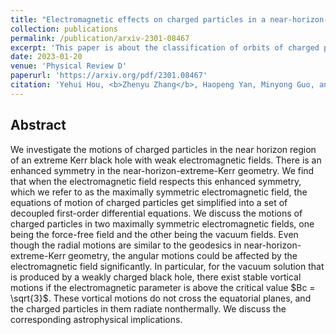 ```yaml
---
title: "Electromagnetic effects on charged particles in a near-horizon-extreme-Kerr geometry"
collection: publications
permalink: /publication/arxiv-2301-08467
excerpt: 'This paper is about the classification of orbits of charged particles in a symmetric electromagnetic field within the NHEK geometry.'
date: 2023-01-20
venue: 'Physical Review D'
paperurl: 'https://arxiv.org/pdf/2301.08467'
citation: 'Yehui Hou, <b>Zhenyu Zhang</b>, Haopeng Yan, Minyong Guo, and Bin Chen, <i>Phys. Rev. D</i>, 107 (2023) 12, 124014'
---
```


<head>
    <script src="https://cdn.mathjax.org/mathjax/latest/MathJax.js?config=TeX-AMS-MML_HTMLorMML" type="text/javascript"></script>
    <script type="text/x-mathjax-config">
        MathJax.Hub.Config({
            tex2jax: {
            skipTags: ['script', 'noscript', 'style', 'textarea', 'pre'],
            inlineMath: [['$','$']]
            }
        });
    </script>
</head>

Abstract
--------------

We investigate the motions of charged particles in the near horizon region of an extreme Kerr black hole with weak electromagnetic fields. There is an enhanced symmetry in the near-horizon-extreme-Kerr geometry. We find that when the electromagnetic field respects this enhanced symmetry, which we refer to as the maximally symmetric electromagnetic field, the equations of motion of charged particles get simplified into a set of decoupled first-order differential equations. We discuss the motions of charged particles in two maximally symmetric electromagnetic fields, one being the force-free field and the other being the vacuum fields. Even though the radial motions are similar to the geodesics in near-horizon-extreme-Kerr geometry, the angular motions could be affected by the electromagnetic field significantly. In particular, for the vacuum solution that is produced by a weakly charged black hole, there exist stable vortical motions if the electromagnetic parameter is above the critical value $Bc = \sqrt{3}$. These vortical motions do not cross the equatorial planes, and the charged particles in them radiate nonthermally. We discuss the corresponding astrophysical implications.

